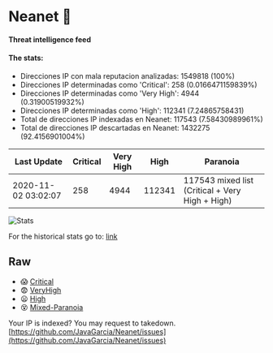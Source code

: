 # Neanet :hocho:
#### Threat intelligence feed
#### The stats:

- Direcciones IP con mala reputacion analizadas: 1549818 (100%)
- Direcciones IP determinadas como 'Critical':  258 (0.0166471159839%)
- Direcciones IP determinadas como 'Very High':  4944 (0.31900519932%)
- Direcciones IP determinadas como 'High':  112341 (7.24865758431)
- Total de direcciones IP indexadas en Neanet:  117543 (7.58430989961%)
- Total de direcciones IP descartadas en Neanet:  1432275 (92.4156901004%)

| Last Update | Critical | Very High | High | Paranoia |
| --- | --- | --- | --- | --- |
| 2020-11-02 03:02:07 | 258 | 4944 | 112341 | 117543 mixed list (Critical + Very High + High)|

![Stats](https://docs.google.com/spreadsheets/d/e/2PACX-1vSnaNMIXVabIpDJjufMlzH7poXnshF3mgd8Is1g9ytUEzVsP5my4Trn8f-xkoLLQ38xpL3HtmUexLo6/pubchart?oid=501124687&format=image)

For the historical stats go to: [link](/stats.csv)
## Raw
- :scream: [Critical](https://raw.githubusercontent.com/JavaGarcia/Neanet/master/blacklists/neanet_critical.txt)
- :fearful: [VeryHigh](https://raw.githubusercontent.com/JavaGarcia/Neanet/master/blacklists/neanet_veryHigh.txtt)
- :frowning: [High](https://raw.githubusercontent.com/JavaGarcia/Neanet/master/blacklists/neanet_high.txt)
- :dizzy_face: [Mixed-Paranoia](https://raw.githubusercontent.com/JavaGarcia/Neanet/master/blacklists/neanet_all.txt)


Your IP is indexed? You may request to takedown. [https://github.com/JavaGarcia/Neanet/issues](https://github.com/JavaGarcia/Neanet/issues)
















































































































































































































































































































































































































































































































































































































































































































































































































































































































































































































































































































































































































































































































































































































































































































































































































































































































































































































































































































